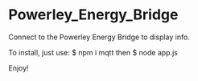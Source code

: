 # Powerley_Energy_Bridge
Connect to the Powerley Energy Bridge to display info.

To install, just use:
$ npm i mqtt
then
$ node app.js

Enjoy!
